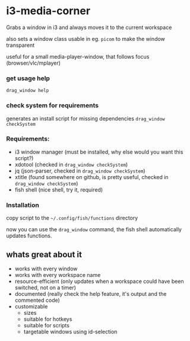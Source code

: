 # i3-media-corner
Grabs a window in i3 and  always moves it to the current workspace

also sets a window class usable in eg. `picom` to make the window transparent

useful for a small media-player-window, that follows focus (browser/vlc/mplayer)

### get usage help
`drag_window help`

### check system for requirements
generates an install script for missing dependencies
`drag_window checkSystem`

### Requirements:
- i3 window manager (must be installed, why else would you want this script?)
- xdotool (checked in `drag_window checkSystem`)
- jq (json-parser, checked in `drag_window checkSystem`)
- xtitle (found somewhere on github, is pretty useful, checked in `drag_window checkSystem`)
- fish shell (nice shell, try it, required)

### Installation
copy script to the `~/.config/fish/functions` directory

now you can use the `drag_window` command, the fish shell automatically updates functions.

## whats great about it
- works with every window
- works with every workspace name
- resource-efficient (only updates when a workspace could have been switched, not on a timer)
- documented (really check the help feature, it's output and the commented code)
- customizable
    - sizes
    - suitable for hotkeys
    - suitable for scripts
    - targetable windows using id-selection
